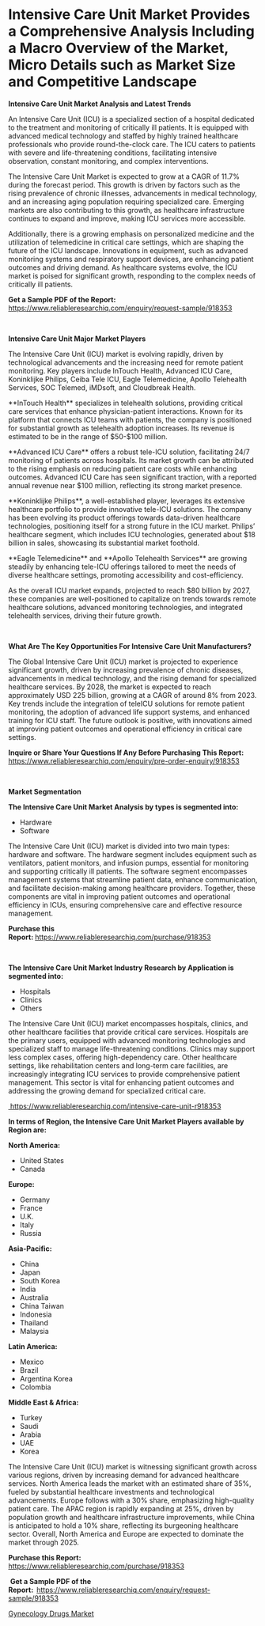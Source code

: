 <p><h1>Intensive Care Unit Market Provides a Comprehensive Analysis Including a Macro Overview of the Market, Micro Details such as Market Size and Competitive Landscape</h1></p><p><strong>Intensive Care Unit Market Analysis and Latest Trends</strong></p>
<p><p>An Intensive Care Unit (ICU) is a specialized section of a hospital dedicated to the treatment and monitoring of critically ill patients. It is equipped with advanced medical technology and staffed by highly trained healthcare professionals who provide round-the-clock care. The ICU caters to patients with severe and life-threatening conditions, facilitating intensive observation, constant monitoring, and complex interventions.</p><p>The Intensive Care Unit Market is expected to grow at a CAGR of 11.7% during the forecast period. This growth is driven by factors such as the rising prevalence of chronic illnesses, advancements in medical technology, and an increasing aging population requiring specialized care. Emerging markets are also contributing to this growth, as healthcare infrastructure continues to expand and improve, making ICU services more accessible.</p><p>Additionally, there is a growing emphasis on personalized medicine and the utilization of telemedicine in critical care settings, which are shaping the future of the ICU landscape. Innovations in equipment, such as advanced monitoring systems and respiratory support devices, are enhancing patient outcomes and driving demand. As healthcare systems evolve, the ICU market is poised for significant growth, responding to the complex needs of critically ill patients.</p></p>
<p><strong>Get a Sample PDF of the Report:&nbsp;</strong> <a href="https://www.reliableresearchiq.com/enquiry/request-sample/918353?utm_campaign=2302&utm_medium=2&utm_source=Github&utm_content=ia&utm_term=07032025&utm_id=intensive-care-unit">https://www.reliableresearchiq.com/enquiry/request-sample/918353</a></p>
<p>&nbsp;</p>
<p><strong>Intensive Care Unit Major Market Players</strong></p>
<p><p>The Intensive Care Unit (ICU) market is evolving rapidly, driven by technological advancements and the increasing need for remote patient monitoring. Key players include InTouch Health, Advanced ICU Care, Koninklijke Philips, Ceiba Tele ICU, Eagle Telemedicine, Apollo Telehealth Services, SOC Telemed, iMDsoft, and Cloudbreak Health.</p><p>**InTouch Health** specializes in telehealth solutions, providing critical care services that enhance physician-patient interactions. Known for its platform that connects ICU teams with patients, the company is positioned for substantial growth as telehealth adoption increases. Its revenue is estimated to be in the range of $50-$100 million.</p><p>**Advanced ICU Care** offers a robust tele-ICU solution, facilitating 24/7 monitoring of patients across hospitals. Its market growth can be attributed to the rising emphasis on reducing patient care costs while enhancing outcomes. Advanced ICU Care has seen significant traction, with a reported annual revenue near $100 million, reflecting its strong market presence.</p><p>**Koninklijke Philips**, a well-established player, leverages its extensive healthcare portfolio to provide innovative tele-ICU solutions. The company has been evolving its product offerings towards data-driven healthcare technologies, positioning itself for a strong future in the ICU market. Philips’ healthcare segment, which includes ICU technologies, generated about $18 billion in sales, showcasing its substantial market foothold.</p><p>**Eagle Telemedicine** and **Apollo Telehealth Services** are growing steadily by enhancing tele-ICU offerings tailored to meet the needs of diverse healthcare settings, promoting accessibility and cost-efficiency.</p><p>As the overall ICU market expands, projected to reach $80 billion by 2027, these companies are well-positioned to capitalize on trends towards remote healthcare solutions, advanced monitoring technologies, and integrated telehealth services, driving their future growth.</p></p>
<p>&nbsp;</p>
<p><strong>What Are The Key Opportunities For Intensive Care Unit Manufacturers?</strong></p>
<p><p>The Global Intensive Care Unit (ICU) market is projected to experience significant growth, driven by increasing prevalence of chronic diseases, advancements in medical technology, and the rising demand for specialized healthcare services. By 2028, the market is expected to reach approximately USD 225 billion, growing at a CAGR of around 8% from 2023. Key trends include the integration of teleICU solutions for remote patient monitoring, the adoption of advanced life support systems, and enhanced training for ICU staff. The future outlook is positive, with innovations aimed at improving patient outcomes and operational efficiency in critical care settings.</p></p>
<p><strong>Inquire or Share Your Questions If Any Before Purchasing This Report:</strong> <a href="https://www.reliableresearchiq.com/enquiry/pre-order-enquiry/918353?utm_campaign=2302&utm_medium=2&utm_source=Github&utm_content=ia&utm_term=07032025&utm_id=intensive-care-unit">https://www.reliableresearchiq.com/enquiry/pre-order-enquiry/918353</a></p>
<p>&nbsp;</p>
<p><strong>Market Segmentation</strong></p>
<p><strong>The Intensive Care Unit Market Analysis by types is segmented into:</strong></p>
<p><ul><li>Hardware</li><li>Software</li></ul></p>
<p><p>The Intensive Care Unit (ICU) market is divided into two main types: hardware and software. The hardware segment includes equipment such as ventilators, patient monitors, and infusion pumps, essential for monitoring and supporting critically ill patients. The software segment encompasses management systems that streamline patient data, enhance communication, and facilitate decision-making among healthcare providers. Together, these components are vital in improving patient outcomes and operational efficiency in ICUs, ensuring comprehensive care and effective resource management.</p></p>
<p><strong>Purchase this Report:&nbsp;</strong><a href="https://www.reliableresearchiq.com/purchase/918353?utm_campaign=2302&utm_medium=2&utm_source=Github&utm_content=ia&utm_term=07032025&utm_id=intensive-care-unit">https://www.reliableresearchiq.com/purchase/918353</a></p>
<p>&nbsp;</p>
<p><strong>The Intensive Care Unit Market Industry Research by Application is segmented into:</strong></p>
<p><ul><li>Hospitals</li><li>Clinics</li><li>Others</li></ul></p>
<p><p>The Intensive Care Unit (ICU) market encompasses hospitals, clinics, and other healthcare facilities that provide critical care services. Hospitals are the primary users, equipped with advanced monitoring technologies and specialized staff to manage life-threatening conditions. Clinics may support less complex cases, offering high-dependency care. Other healthcare settings, like rehabilitation centers and long-term care facilities, are increasingly integrating ICU services to provide comprehensive patient management. This sector is vital for enhancing patient outcomes and addressing the growing demand for specialized critical care.</p></p>
<p><a href="https://www.reliableresearchiq.com/intensive-care-unit-r918353?utm_campaign=2302&utm_medium=2&utm_source=Github&utm_content=ia&utm_term=07032025&utm_id=intensive-care-unit">&nbsp;https://www.reliableresearchiq.com/intensive-care-unit-r918353</a></p>
<p><strong>In terms of Region, the Intensive Care Unit Market Players available by Region are:</strong></p>
<p>
    <p> <strong> North America: </strong>
        <ul>
            <li>United States</li>
            <li>Canada</li>
        </ul>
        </p> 
    <p> <strong> Europe: </strong>
        <ul>
            <li>Germany</li>
            <li>France</li>
            <li>U.K.</li>
            <li>Italy</li>
            <li>Russia</li>
        </ul>
        </p> 
    <p> <strong> Asia-Pacific: </strong>
        <ul>
            <li>China</li>
            <li>Japan</li>
            <li>South Korea</li>
            <li>India</li>
            <li>Australia</li>
            <li>China Taiwan</li>
            <li>Indonesia</li>
            <li>Thailand</li>
            <li>Malaysia</li>
        </ul>
        </p> 
    <p> <strong> Latin America: </strong>
        <ul>
            <li>Mexico</li>
            <li>Brazil</li>
            <li>Argentina Korea</li>
            <li>Colombia</li>
        </ul>
        </p> 
    <p> <strong> Middle East & Africa: </strong>
        <ul>
            <li>Turkey</li>
            <li>Saudi</li>
            <li>Arabia</li>
            <li>UAE</li>
            <li>Korea</li>
        </ul>
    </p>
    </p>
<p><p>The Intensive Care Unit (ICU) market is witnessing significant growth across various regions, driven by increasing demand for advanced healthcare services. North America leads the market with an estimated share of 35%, fueled by substantial healthcare investments and technological advancements. Europe follows with a 30% share, emphasizing high-quality patient care. The APAC region is rapidly expanding at 25%, driven by population growth and healthcare infrastructure improvements, while China is anticipated to hold a 10% share, reflecting its burgeoning healthcare sector. Overall, North America and Europe are expected to dominate the market through 2025.</p></p>
<p><strong>Purchase this Report: </strong><a href="https://www.reliableresearchiq.com/purchase/918353?utm_campaign=2302&utm_medium=2&utm_source=Github&utm_content=ia&utm_term=07032025&utm_id=intensive-care-unit">https://www.reliableresearchiq.com/purchase/918353</a></p>
<p>&nbsp;<strong>Get a Sample PDF of the Report:&nbsp;&nbsp;</strong><a href="https://www.reliableresearchiq.com/enquiry/request-sample/918353?utm_campaign=2302&utm_medium=2&utm_source=Github&utm_content=ia&utm_term=07032025&utm_id=intensive-care-unit">https://www.reliableresearchiq.com/enquiry/request-sample/918353</a></p>
<p><strong></strong></p>
<p><p><a href="https://github.com/FosterFahey91/Market-Research-Report-List-1/blob/main/gynecology-drugs-market.md?utm_campaign=2302&utm_medium=2&utm_source=Github&utm_content=ia&utm_term=07032025&utm_id=intensive-care-unit">Gynecology Drugs Market</a></p></p>